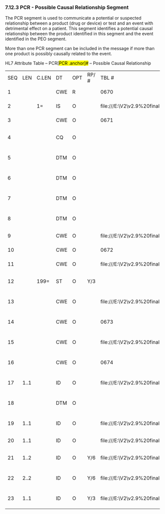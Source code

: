 ### 7.12.3 PCR - Possible Causal Relationship Segment

The PCR segment is used to communicate a potential or suspected relationship between a product (drug or device) or test and an event with detrimental effect on a patient. This segment identifies a potential causal relationship between the product identified in this segment and the event identified in the PEO segment.

More than one PCR segment can be included in the message if more than one product is possibly causally related to the event.

HL7 Attribute Table – PCR[<mark>PCR .anchor]</mark><mark>#</mark> – Possible Causal Relationship

|     |     |     |     |     |     |     |     |     |
| --- | --- | --- | --- | --- | --- | --- | --- | --- |
| SEQ | LEN | C.LEN | DT | OPT | RP/ # | TBL # | ITEM # | ELEMENT NAME |
| 1 |  |  | CWE | R |  | 0670 | 01098 | Implicated Product |
| 2 |  | 1= | IS | O |  | file:///E:\V2\v2.9%20final%20Nov%20from%20Frank\V29_CH02C_Tables.docx#HL70249[0249] | 01099 | Generic Product |
| 3 |  |  | CWE | O |  | 0671 | 01100 | Product Class |
| 4 |  |  | CQ | O |  |  | 01101 | Total Duration Of Therapy |
| 5 |  |  | DTM | O |  |  | 01102 | Product Manufacture Date |
| 6 |  |  | DTM | O |  |  | 01103 | Product Expiration Date |
| 7 |  |  | DTM | O |  |  | 01104 | Product Implantation Date |
| 8 |  |  | DTM | O |  |  | 01105 | Product Explantation Date |
| 9 |  |  | CWE | O |  | file:///E:\V2\v2.9%20final%20Nov%20from%20Frank\V29_CH02C_Tables.docx#HL70244[0244] | 01106 | Single Use Device |
| 10 |  |  | CWE | O |  | 0672 | 01107 | Indication For Product Use |
| 11 |  |  | CWE | O |  | file:///E:\V2\v2.9%20final%20Nov%20from%20Frank\V29_CH02C_Tables.docx#HL70245[0245] | 01108 | Product Problem |
| 12 |  | 199= | ST | O | Y/3 |  | 01109 | Product Serial/Lot Number |
| 13 |  |  | CWE | O |  | file:///E:\V2\v2.9%20final%20Nov%20from%20Frank\V29_CH02C_Tables.docx#HL70246[0246] | 01110 | Product Available For Inspection |
| 14 |  |  | CWE | O |  | 0673 | 01111 | Product Evaluation Performed |
| 15 |  |  | CWE | O |  | file:///E:\V2\v2.9%20final%20Nov%20from%20Frank\V29_CH02C_Tables.docx#HL70247[0247] | 01112 | Product Evaluation Status |
| 16 |  |  | CWE | O |  | 0674 | 01113 | Product Evaluation Results |
| 17 | 1..1 |  | ID | O |  | file:///E:\V2\v2.9%20final%20Nov%20from%20Frank\V29_CH02C_Tables.docx#HL70248[0248] | 01114 | Evaluated Product Source |
| 18 |  |  | DTM | O |  |  | 01115 | Date Product Returned To Manufacturer |
| 19 | 1..1 |  | ID | O |  | file:///E:\V2\v2.9%20final%20Nov%20from%20Frank\V29_CH02C_Tables.docx#HL70242[0242] | 01116 | Device Operator Qualifications |
| 20 | 1..1 |  | ID | O |  | file:///E:\V2\v2.9%20final%20Nov%20from%20Frank\V29_CH02C_Tables.docx#HL70250[0250] | 01117 | Relatedness Assessment |
| 21 | 1..2 |  | ID | O | Y/6 | file:///E:\V2\v2.9%20final%20Nov%20from%20Frank\V29_CH02C_Tables.docx#HL70251[0251] | 01118 | Action Taken In Response To The Event |
| 22 | 2..2 |  | ID | O | Y/6 | file:///E:\V2\v2.9%20final%20Nov%20from%20Frank\V29_CH02C_Tables.docx#HL70252[0252] | 01119 | Event Causality Observations |
| 23 | 1..1 |  | ID | O | Y/3 | file:///E:\V2\v2.9%20final%20Nov%20from%20Frank\V29_CH02C_Tables.docx#HL70253[0253] | 01120 | Indirect Exposure Mechanism |
